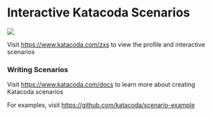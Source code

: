 # Interactive Katacoda Scenarios

[![](http://shields.katacoda.com/katacoda/zxs/count.svg)](https://www.katacoda.com/zxs "Get your profile on Katacoda.com")

Visit https://www.katacoda.com/zxs to view the profile and interactive scenarios

### Writing Scenarios
Visit https://www.katacoda.com/docs to learn more about creating Katacoda scenarios

For examples, visit https://github.com/katacoda/scenario-example
